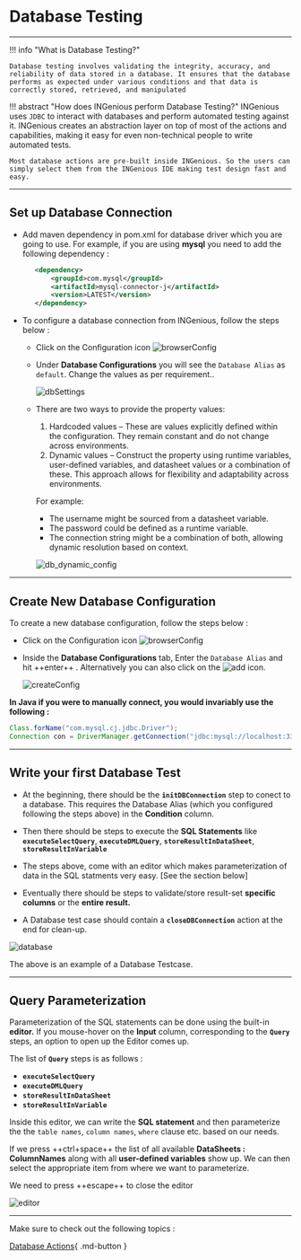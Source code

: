 # **Database Testing**
-----------------------------

!!! info "What is Database Testing?"

    Database testing involves validating the integrity, accuracy, and reliability of data stored in a database. It ensures that the database performs as expected under various conditions and that data is correctly stored, retrieved, and manipulated


!!! abstract "How does INGenious perform Database Testing?"
    INGenious uses `JDBC` to interact with databases and perform automated testing against it. INGenious creates an abstraction layer on top of most of the actions and capabilities, making it easy for even non-technical people to write automated tests.

    Most database actions are pre-built inside INGenious. So the users can simply select them from the INGenious IDE making test design fast and easy.



-----------------------------------

## Set up Database Connection

* Add maven dependency in pom.xml for database driver which you are going to use. For example, if you are using **mysql** you need to add the following dependency :

     ```xml
        <dependency>
            <groupId>com.mysql</groupId>
            <artifactId>mysql-connector-j</artifactId>
            <version>LATEST</version>
        </dependency>
     ```


* To configure a database connection from INGenious, follow the steps below :

    - Click on the Configuration icon ![browserConfig](../img/toolui/BrowserConfiguration.png "browserConfig")
    - Under **Database Configurations** you will see the `Database Alias` as `default`. Change the values as per requirement..

        ![dbSettings](../img/db/dbsettings.png "dbSettings")

    - There are two ways to provide the property values:
        1. Hardcoded values – These are values explicitly defined within the configuration. They remain constant and do not change across environments.
        1. Dynamic values – Construct the property using runtime variables, user-defined variables, and datasheet values or a combination of these. This approach allows for flexibility and adaptability across environments. 

        For example: 
        
        - The username might be sourced from a datasheet variable. 
        - The password could be defined as a runtime variable. 
        - The connection string might be a combination of both, allowing dynamic resolution based on context.
        
        ![db_dynamic_config](../img/configurations/db_dynamic_config.png "db_dynamic_config")

-----------------------------------        

## Create New Database Configuration

To create a new database configuration, follow the steps below :

* Click on the Configuration icon ![browserConfig](../img/toolui/BrowserConfiguration.png "browserConfig")

* Inside the **Database Configurations** tab, Enter the `Database Alias` and hit ++enter++ . Alternatively you can also click on the ![add](../img/toolui/addIcon.png "add") icon.

     ![createConfig](../img/db/createConfig.png "createConfig")


**In Java if you were to manually connect, you would invariably use the following :**

```java
Class.forName("com.mysql.cj.jdbc.Driver");
Connection con = DriverManager.getConnection("jdbc:mysql://localhost:3306/productDB", "My_DB_UserName", "My_DB_Password");
```

-----------------------------------

## Write your first Database Test

* At the beginning, there should be the **`initDBConnection`** step to conect to a database. This requires the Database Alias (which you configured following the steps above) in the **Condition** column. 

* Then there should be steps to execute the **SQL Statements** like **`executeSelectQuery`**, **`executeDMLQuery`**, **`storeResultInDataSheet`**, **`storeResultInVariable`**

* The steps above, come with an editor which makes parameterization of data in the SQL statments very easy. [See the section below]

* Eventually there should be steps to validate/store result-set  **specific columns** or the **entire result.**

* A Database test case should contain a **`closeDBConnection`** action at the end for clean-up.

 ![database](../img/db/db.png "database")

 The above is an example of a Database Testcase.



-----------------------------------

## Query Parameterization


Parameterization of the SQL statements can be done using the built-in **editor.** If you mouse-hover on the **Input** column, corresponding to the **`Query`** steps, an option to open up the Editor comes up.

The list of **`Query`** steps is as follows :

- **`executeSelectQuery`**
- **`executeDMLQuery`**
- **`storeResultInDataSheet`**
- **`storeResultInVariable`**

 Inside this editor, we can write the **SQL statement** and then parameterize the the `table names`, `column names`, `where` clause etc. based on our needs.

 If we press ++ctrl+space++ the list of all available **DataSheets : ColumnNames** along with all **user-defined variables** show up. We can then select the appropriate item from where we want to parameterize.

 We need to press ++escape++ to close the editor

 ![editor](../img/db/editor.gif "editor")
 

-----------------------------------

Make sure to check out the following topics :

[Database Actions](dbActions.md){ .md-button } 